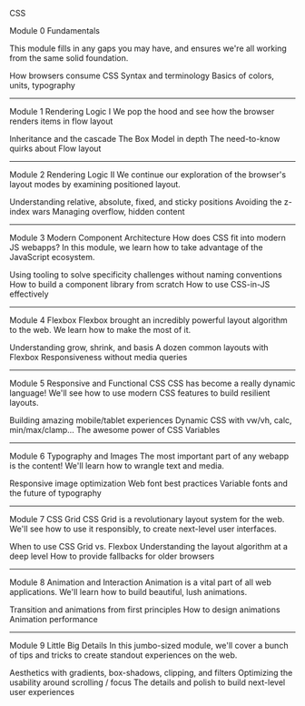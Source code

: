 CSS 

Module 0
Fundamentals

This module fills in any gaps you may have, and ensures we're all working from the same solid foundation.

How browsers consume CSS
Syntax and terminology
Basics of colors, units, typography

---

Module 1
Rendering Logic I
We pop the hood and see how the browser renders items in flow layout

Inheritance and the cascade
The Box Model in depth
The need-to-know quirks about Flow layout

---

Module 2
Rendering Logic II
We continue our exploration of the browser's layout modes by examining positioned layout.

Understanding relative, absolute, fixed, and sticky positions
Avoiding the z-index wars
Managing overflow, hidden content

---

Module 3
Modern Component Architecture
How does CSS fit into modern JS webapps? In this module, we learn how to take advantage of the JavaScript ecosystem.

Using tooling to solve specificity challenges without naming conventions
How to build a component library from scratch
How to use CSS-in-JS effectively

---

Module 4
Flexbox
Flexbox brought an incredibly powerful layout algorithm to the web. We learn how to make the most of it.

Understanding grow, shrink, and basis
A dozen common layouts with Flexbox
Responsiveness without media queries

---

Module 5
Responsive and Functional CSS
CSS has become a really dynamic language! We'll see how to use modern CSS features to build resilient layouts.

Building amazing mobile/tablet experiences
Dynamic CSS with vw/vh, calc, min/max/clamp…
The awesome power of CSS Variables

---

Module 6
Typography and Images
The most important part of any webapp is the content! We'll learn how to wrangle text and media.

Responsive image optimization
Web font best practices
Variable fonts and the future of typography

---

Module 7
CSS Grid
CSS Grid is a revolutionary layout system for the web. We'll see how to use it responsibly, to create next-level user interfaces.

When to use CSS Grid vs. Flexbox
Understanding the layout algorithm at a deep level
How to provide fallbacks for older browsers

---

Module 8
Animation and Interaction
Animation is a vital part of all web applications. We'll learn how to build beautiful, lush animations.

Transition and animations from first principles
How to design animations
Animation performance

---

Module 9
Little Big Details
In this jumbo-sized module, we'll cover a bunch of tips and tricks to create standout experiences on the web.

Aesthetics with gradients, box-shadows, clipping, and filters
Optimizing the usability around scrolling / focus
The details and polish to build next-level user experiences


